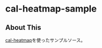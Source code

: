 # cal-heatmap-sample

## About This

[cal-heatmap](https://github.com/wa0x6e/cal-heatmap)を使ったサンプルソース。
